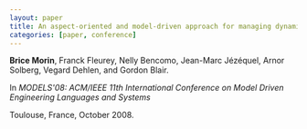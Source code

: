 ```yaml
---
layout: paper
title: An aspect-oriented and model-driven approach for managing dynamic variability
categories: [paper, conference]
---
```

**Brice Morin**, Franck Fleurey, Nelly Bencomo, Jean-Marc Jézéquel, Arnor Solberg, Vegard Dehlen, and Gordon Blair.

In _MODELS'08: ACM/IEEE 11th International Conference on Model Driven Engineering Languages and Systems_

Toulouse, France, October 2008.
